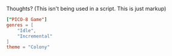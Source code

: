 Thoughts? (This isn't being used in a script. This is just markup)
```toml
["PICO-8 Game"]
genres = [
	"Idle",
	"Incremental"
]
theme = "Colony"
```